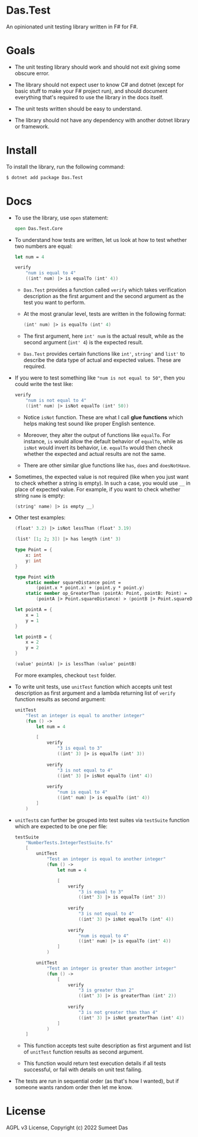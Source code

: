 # Das.Test

An opinionated unit testing library written in F# for F#.

# Goals

* The unit testing library should work and should not exit giving some obscure error.

* The library should not expect user to know C# and dotnet (except for basic stuff to make your F# project run), and should document everything that's required to use the library in the docs itself.

* The unit tests written should be easy to understand.

* The library should not have any dependency with another dotnet library or framework.

# Install 

To install the library, run the following command:
```bash
$ dotnet add package Das.Test
```

# Docs

* To use the library, use `open` statement:
    ```fsharp
    open Das.Test.Core
    ```

* To understand how tests are written, let us look at how to test whether two numbers are equal:

    ```fsharp
    let num = 4

    verify
        "num is equal to 4"
        ((int' num) |> is equalTo (int' 4))
    ```

    * `Das.Test` provides a function called `verify` which takes verification description as the first argument and the second argument as the test you want to perform.

    * At the most granular level, tests are written in the following format:
        ```fsharp
        (int' num) |> is equalTo (int' 4)
        ```
    
    * The first argument, here `int' num` is the actual result, while as the second argument (`int' 4`) is the expected result.

    * `Das.Test` provides certain functions like `int'`, `string'` and `list'` to describe the data type of actual and expected values. These are required.

* If you were to test something like `"num is not equal to 50"`, then you could write the test like:
    ```fsharp
    verify
        "num is not equal to 4"
        ((int' num) |> isNot equalTo (int' 50))
    ```

    * Notice `isNot` function. These are what I call **glue functions** which helps making test sound like proper English sentence. 

    * Moreover, they alter the output of functions like `equalTo`. For instance, `is` would allow the default behavior of `equalTo`, while as `isNot` would invert its behavior, i.e. `equalTo` would then check whether the expected and actual results are not the same.

    * There are other similar glue functions like `has`, `does` and `doesNotHave`.

* Sometimes, the expected value is not required (like when you just want to check whether a string is empty). In such a case, you would use `__` in place of expected value. For example, if you want to check whether string `name` is empty:

    ```fsharp
    (string' name) |> is empty __)
    ```

* Other test examples:

    ```fsharp
    (float' 3.2) |> isNot lessThan (float' 3.19)

    (list' [1; 2; 3]) |> has length (int' 3)

    type Point = {
        x: int
        y: int
    }

    type Point with
        static member squareDistance point = 
            (point.x * point.x) + (point.y * point.y)
        static member op_GreaterThan (pointA: Point, pointB: Point) = 
            (pointA |> Point.squareDistance) > (pointB |> Point.squareDistance)

    let pointA = {
        x = 1
        y = 1
    }

    let pointB = {
        x = 2
        y = 2
    }

    (value' pointA) |> is lessThan (value' pointB)
    ```

    For more examples, checkout `test` folder.

* To write unit tests, use `unitTest` function which accepts unit test description as first argument and a lambda returning list of `verify` function results as second argument:

    ```fsharp
    unitTest 
        "Test an integer is equal to another integer"
        (fun () -> 
            let num = 4

            [
                verify
                    "3 is equal to 3"
                    ((int' 3) |> is equalTo (int' 3))
                
                verify
                    "3 is not equal to 4"
                    ((int' 3) |> isNot equalTo (int' 4))
                
                verify
                    "num is equal to 4"
                    ((int' num) |> is equalTo (int' 4))
            ]
        )
    ```

* `unitTest`s can further be grouped into test suites via `testSuite` function which are expected to be one per file:

    ```fsharp
    testSuite
        "NumberTests.IntegerTestSuite.fs"
        [
            unitTest 
                "Test an integer is equal to another integer"
                (fun () -> 
                    let num = 4

                    [
                        verify
                            "3 is equal to 3"
                            ((int' 3) |> is equalTo (int' 3))
                        
                        verify
                            "3 is not equal to 4"
                            ((int' 3) |> isNot equalTo (int' 4))
                        
                        verify
                            "num is equal to 4"
                            ((int' num) |> is equalTo (int' 4))
                    ]
                )

            unitTest 
                "Test an integer is greater than another integer"
                (fun () -> 
                    [
                        verify
                            "3 is greater than 2"
                            ((int' 3) |> is greaterThan (int' 2))
                        
                        verify
                            "3 is not greater than than 4"
                            ((int' 3) |> isNot greaterThan (int' 4))
                    ]
                )
        ]
    ```

    * This function accepts test suite description as first argument and list of `unitTest` function results as second argument.

    * This function would return test execution details if all tests successful, or fail with details on unit test failing.

* The tests are run in sequential order (as that's how I wanted), but if someone wants random order then let me know.

# License

AGPL v3 License, Copyright (c) 2022 Sumeet Das
